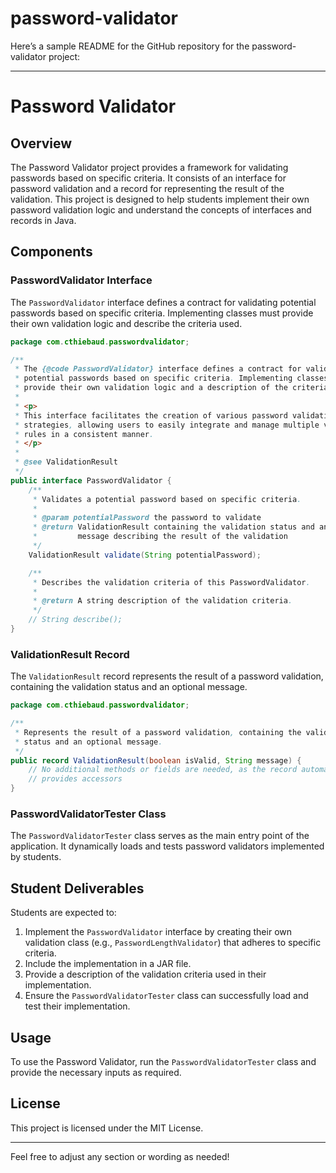 # password-validator

Here’s a sample README for the GitHub repository for the password-validator project:

---

# Password Validator

## Overview

The Password Validator project provides a framework for validating passwords based on specific criteria. It consists of an interface for password validation and a record for representing the result of the validation. This project is designed to help students implement their own password validation logic and understand the concepts of interfaces and records in Java.

## Components

### PasswordValidator Interface

The `PasswordValidator` interface defines a contract for validating potential passwords based on specific criteria. Implementing classes must provide their own validation logic and describe the criteria used.

```java
package com.cthiebaud.passwordvalidator;

/**
 * The {@code PasswordValidator} interface defines a contract for validating
 * potential passwords based on specific criteria. Implementing classes must
 * provide their own validation logic and a description of the criteria used.
 * 
 * <p>
 * This interface facilitates the creation of various password validation
 * strategies, allowing users to easily integrate and manage multiple validation
 * rules in a consistent manner.
 * </p>
 * 
 * @see ValidationResult
 */
public interface PasswordValidator {
    /**
     * Validates a potential password based on specific criteria.
     * 
     * @param potentialPassword the password to validate
     * @return ValidationResult containing the validation status and an optional
     *         message describing the result of the validation
     */
    ValidationResult validate(String potentialPassword);

    /**
     * Describes the validation criteria of this PasswordValidator.
     * 
     * @return A string description of the validation criteria.
     */
    // String describe();
}
```

### ValidationResult Record

The `ValidationResult` record represents the result of a password validation, containing the validation status and an optional message.

```java
package com.cthiebaud.passwordvalidator;

/**
 * Represents the result of a password validation, containing the validation
 * status and an optional message.
 */
public record ValidationResult(boolean isValid, String message) {
    // No additional methods or fields are needed, as the record automatically
    // provides accessors
}
```

### PasswordValidatorTester Class

The `PasswordValidatorTester` class serves as the main entry point of the application. It dynamically loads and tests password validators implemented by students.

## Student Deliverables

Students are expected to:

1. Implement the `PasswordValidator` interface by creating their own validation class (e.g., `PasswordLengthValidator`) that adheres to specific criteria.
2. Include the implementation in a JAR file.
3. Provide a description of the validation criteria used in their implementation.
4. Ensure the `PasswordValidatorTester` class can successfully load and test their implementation.

## Usage

To use the Password Validator, run the `PasswordValidatorTester` class and provide the necessary inputs as required.

## License

This project is licensed under the MIT License.

---

Feel free to adjust any section or wording as needed!